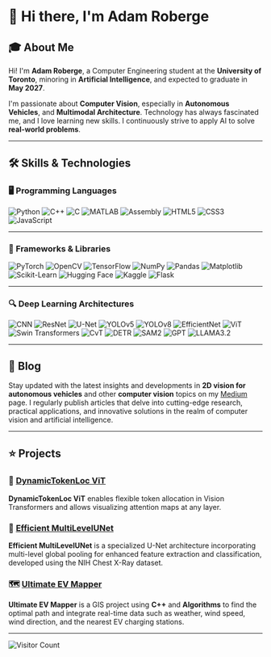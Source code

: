 <!-- ![Banner](https://your-banner-image-url.com/banner.png) -->

# 👋 Hi there, I'm Adam Roberge

<!-- ![Profile](https://your-profile-picture-url.com/profile.jpg) -->

## 🎓 About Me

Hi! I'm **Adam Roberge**, a Computer Engineering student at the **University of Toronto**, minoring in **Artificial Intelligence**, and expected to graduate in **May 2027**. 

I'm passionate about **Computer Vision**, especially in **Autonomous Vehicles**, and **Multimodal Architecture**. Technology has always fascinated me, and I love learning new skills. I continuously strive to apply AI to solve **real-world problems**.

---

## 🛠️ Skills & Technologies

### 🖥️ Programming Languages
![Python](https://img.shields.io/badge/Python-3776AB?style=for-the-badge&logo=python&logoColor=yellow)
![C++](https://img.shields.io/badge/C%2B%2B-00599C?style=for-the-badge&logo=c%2B%2B&logoColor=white)
![C](https://img.shields.io/badge/C-555555?style=for-the-badge&logo=c&logoColor=white)
![MATLAB](https://img.shields.io/badge/MATLAB-0076A8?style=for-the-badge&logo=matlab&logoColor=white)
![Assembly](https://img.shields.io/badge/Assembly-6E4C13?style=for-the-badge&logo=assembly&logoColor=white)
![HTML5](https://img.shields.io/badge/HTML5-E34F26?style=for-the-badge&logo=html5&logoColor=white)
![CSS3](https://img.shields.io/badge/CSS3-1572B6?style=for-the-badge&logo=css3&logoColor=white)
![JavaScript](https://img.shields.io/badge/JavaScript-F7DF1E?style=for-the-badge&logo=javascript&logoColor=black)

---

### 🧰 Frameworks & Libraries
![PyTorch](https://img.shields.io/badge/PyTorch-EE4C2C?style=for-the-badge&logo=PyTorch&logoColor=white)
![OpenCV](https://img.shields.io/badge/OpenCV-5C3EE8?style=for-the-badge&logo=opencv&logoColor=white)
![TensorFlow](https://img.shields.io/badge/TensorFlow-FF6F00?style=for-the-badge&logo=TensorFlow&logoColor=white)
![NumPy](https://img.shields.io/badge/Numpy-013243?style=for-the-badge&logo=numpy&logoColor=white)
![Pandas](https://img.shields.io/badge/Pandas-150458?style=for-the-badge&logo=pandas&logoColor=white)
![Matplotlib](https://img.shields.io/badge/Matplotlib-315BA1?style=for-the-badge&logo=matplotlib&logoColor=white)
![Scikit-Learn](https://img.shields.io/badge/scikit--learn-F7931E?style=for-the-badge&logo=scikit-learn&logoColor=white)
![Hugging Face](https://img.shields.io/badge/Hugging%20Face-FFDA50?style=for-the-badge&logo=huggingface&logoColor=black)
![Kaggle](https://img.shields.io/badge/Kaggle-20BEFF?style=for-the-badge&logo=kaggle&logoColor=white)
![Flask](https://img.shields.io/badge/Flask-000000?style=for-the-badge&logo=flask&logoColor=white)

---

### 🔍 Deep Learning Architectures
![CNN](https://img.shields.io/badge/CNN-FF6347?style=for-the-badge&color=FF6347)
![ResNet](https://img.shields.io/badge/ResNet-8A2BE2?style=for-the-badge&color=8A2BE2)
![U-Net](https://img.shields.io/badge/U--Net-4682B4?style=for-the-badge&color=4682B4)
![YOLOv5](https://img.shields.io/badge/YOLOv5-3CB371?style=for-the-badge&color=3CB371)
![YOLOv8](https://img.shields.io/badge/YOLOv8-8FBC8F?style=for-the-badge&color=8FBC8F)
![EfficientNet](https://img.shields.io/badge/EfficientNet-40E0D0?style=for-the-badge&color=40E0D0)
![ViT](https://img.shields.io/badge/ViT-FF8C00?style=for-the-badge&color=FF8C00)
![Swin Transformers](https://img.shields.io/badge/Swin%20Transformers-8A2BE2?style=for-the-badge&color=8A2BE2)
![CvT](https://img.shields.io/badge/CvT-32CD32?style=for-the-badge&color=32CD32)
![DETR](https://img.shields.io/badge/DETR-FFD700?style=for-the-badge&color=FFD700)
![SAM2](https://img.shields.io/badge/SAM2-FF4500?style=for-the-badge&color=FF4500)
![GPT](https://img.shields.io/badge/GPT-FF6347?style=for-the-badge&color=FF6347)
![LLAMA3.2](https://img.shields.io/badge/LLAMA3.2-ADFF2F?style=for-the-badge&color=ADFF2F)

---

## 📝 Blog

Stay updated with the latest insights and developments in **2D vision for autonomous vehicles** and other **computer vision** topics on my [Medium](https://medium.com/@adam.roberge) page. I regularly publish articles that delve into cutting-edge research, practical applications, and innovative solutions in the realm of computer vision and artificial intelligence.

---

## ⭐ Projects

### 🚀 [DynamicTokenLoc ViT](https://github.com/adamroberge/DynamicTokenLocViT)
**DynamicTokenLoc ViT** enables flexible token allocation in Vision Transformers and allows visualizing attention maps at any layer.

### 🩻 [Efficient MultiLevelUNet](https://github.com/chriskrunchy/APS360-Project)
**Efficient MultiLevelUNet** is a specialized U-Net architecture incorporating multi-level global pooling for enhanced feature extraction and classification, developed using the NIH Chest X-Ray dataset. 

### 🗺️ [Ultimate EV Mapper](https://github.com/adamroberge/UltimateEVMapper)
**Ultimate EV Mapper** is a GIS project using **C++** and **Algorithms** to find the optimal path and integrate real-time data such as weather, wind speed, wind direction, and the nearest EV charging stations.

---

![Visitor Count](https://visitor-badge.laobi.icu/badge?page_id=adamroberge.adamroberge)



<!-- ## 📊 GitHub Stats

![Adam's GitHub Stats](https://github-readme-stats.vercel.app/api?username=adamroberge&show_icons=true&theme=radical) -->

